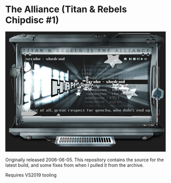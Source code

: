 # The Alliance (Titan & Rebels Chipdisc #1)

![](./screenshot.png)

Originally released 2006-06-05. This repository contains the source for the latest build, and some fixes from when I pulled it from the archive.

Requires VS2019 tooling